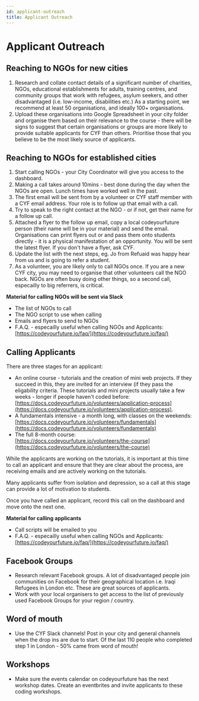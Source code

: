 ```yaml
---
id: applicant-outreach
title: Applicant Outreach
---
```


# Applicant Outreach

## Reaching to NGOs for new cities

1. Research and collate contact details of a significant number of charities, NGOs, educational establishments for adults, training centres, and community groups that work with refugees, asylum seekers, and other disadvantaged \(i.e. low-income, disabilities etc.\) As a starting point, we recommend at least 50 organisations, and ideally 100+ organisations.
2. Upload these organisations into Google Spreadsheet in your city folder and organise them based on their relevance to the course - there will be signs to suggest that certain organisations or groups are more likely to provide suitable applicants for CYF than others. Prioritise those that you believe to be the most likely source of applicants.

## Reaching to NGOs for established cities

1. Start calling NGOs - your City Coordinator will give you access to the dashboard. 
2. Making a call takes around 10mins - best done during the day when the NGOs are open. Lunch times have worked well in the past.
3. The first email will be sent from by a volunteer or CYF staff member with a CYF email address. Your role is to follow up that email with a call.
4. Try to speak to the right contact at the NGO - or if not, get their name for a follow up call.
5. Attached a flyer to the follow up email, copy a local codeyourfuture person \(their name will be in your material\) and send the email. Organisations can print flyers out or and pass them onto students directly - it is a physical manifestation of an opportunity. You will be sent the latest flyer. If you don't have a flyer, ask CYF.
6. Update the list with the next steps, eg. Jo from Refuaid was happy hear from us and is going to refer a student.
7. As a volunteer, you are likely only to call NGOs once. If you are a new CYF city, you may need to organise that other volunteers call the NGO back. NGOs are often busy doing other things, so a second call, especailly to big referrers, is critical.

**Material for calling NGOs will be sent via Slack**

* The list of NGOs to call
* The NGO script to use when calling
* Emails and flyers to send to NGOs 
* F.A.Q. - especailly useful when calling NGOs and Applicants: [https://codeyourfuture.io/faq/](https://codeyourfuture.io/faq/)

## Calling Applicants

There are three stages for an applicant:

* An online course - tutorials and the creation of mini web projects. If they succeed in this, they are invited for an interview \(if they pass the eligability criteria. These tutorials and mini projects usually take a few weeks - longer if people haven't coded before: [https://docs.codeyourfuture.io/volunteers/application-process](https://docs.codeyourfuture.io/volunteers/application-process). 
* A fundamentals intensive - a month long, with classes on the weekends: [https://docs.codeyourfuture.io/volunteers/fundamentals](https://docs.codeyourfuture.io/volunteers/fundamentals)
* The full 8-month course: [https://docs.codeyourfuture.io/volunteers/the-course](https://docs.codeyourfuture.io/volunteers/the-course)

While the applicants are working on the tutorials, it is important at this time to call an applicant and ensure that they are clear about the process, are receiving emails and are actively working on the tutorials.

Many applicants suffer from isolation and depression, so a call at this stage can provide a lot of motivation to students.

Once you have called an applicant, record this call on the dashboard and move onto the next one.

**Material for calling applicants**

* Call scripts will be emailed to you
* F.A.Q. - especailly useful when calling NGOs and Applicants: [https://codeyourfuture.io/faq/](https://codeyourfuture.io/faq/)

## Facebook Groups

* Research relevant Facebook groups. A lot of disadvantaged people join communities on Facebook for their geographical location i.e. Iraqi Refugees in London etc. These are great sources of applicants.
* Work with your local organisers to get access to the list of previously used Facebook Groups for your region / country.

## Word of mouth

* Use the CYF Slack channels! Post in your city and general channels when the drop ins are due to start. Of the last 110 people who completed step 1 in London - 50% came from word of mouth! 

## Workshops

* Make sure the events calendar on codeyourfuture has the next workshop dates. Create an eventbrites and invite applicants to these coding workshops.  

